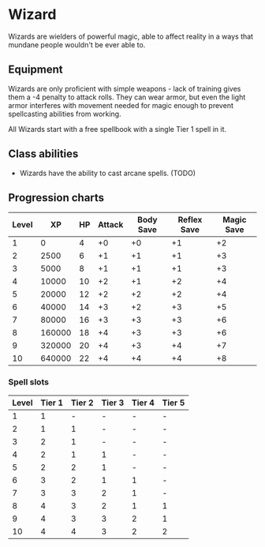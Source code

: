 # Wizard

Wizards are wielders of powerful magic, able to affect reality in a ways that mundane people wouldn't be ever able to.

## Equipment

Wizards are only proficient with simple weapons - lack of training gives them a -4 penalty to attack rolls. They can wear armor, but even the light armor interferes with movement needed for magic enough to prevent spellcasting abilities from working.

All Wizards start with a free spellbook with a single Tier 1 spell in it.

## Class abilities

* Wizards have the ability to cast arcane spells. (TODO)

## Progression charts

|Level|XP|HP|Attack|Body Save|Reflex Save|Magic Save|
|-|-|-|-|-|-|-|
|1|0|4|+0|+0|+1|+2|
|2|2500|6|+1|+1|+1|+3|
|3|5000|8|+1|+1|+1|+3|
|4|10000|10|+2|+1|+2|+4|
|5|20000|12|+2|+2|+2|+4|
|6|40000|14|+3|+2|+3|+5|
|7|80000|16|+3|+3|+3|+6|
|8|160000|18|+4|+3|+3|+6|
|9|320000|20|+4|+3|+4|+7|
|10|640000|22|+4|+4|+4|+8|

### Spell slots
|Level|Tier 1|Tier 2|Tier 3|Tier 4|Tier 5|
|-|-|-|-|-|-|
|1|1|-|-|-|-|
|2|1|1|-|-|-|
|3|2|1|-|-|-|
|4|2|1|1|-|-|
|5|2|2|1|-|-|
|6|3|2|1|1|-|
|7|3|3|2|1|-|
|8|4|3|2|1|1|
|9|4|3|3|2|1|
|10|4|4|3|2|2|